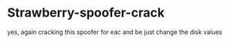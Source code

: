# Strawberry-spoofer-crack
yes, again cracking this spoofer for eac and be just change the disk values 
